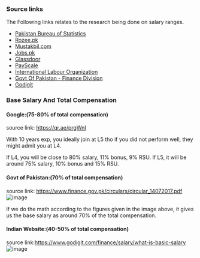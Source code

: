 ### **Source links**
The Following links relates to the research being done on salary ranges.
* [Pakistan Bureau of Statistics](https://www.pbs.gov.pk/)
* [Rozee.pk](https://www.rozee.pk/)
* [Mustakbil.com](https://www.mustakbil.com/jobs/pakistan/internship)
* [Jobs.pk](https://jobs.pk/jobs/)
* [Glassdoor](https://www.glassdoor.com/Salaries/pakistan-salary-SRCH_IL.0,7_IN180.htm)
* [PayScale](https://www.payscale.com/research/PK/Country=Pakistan/Salary)
* [International Labour Organization](https://www.ilo.org/ifpdial/information-resources/national-labour-law-profiles/WCMS_158916/lang--en/index.htm)
* [Govt Of Pakistan - Finance Division](https://www.finance.gov.pk/circulars/circular_14072017.pdf)
* [Godigit](https://www.godigit.com/finance/salary/what-is-basic-salary)


### Base Salary And Total Compensation
#### Google:(75-80% of total compensation)
source link: https://qr.ae/prgWnI

With 10 years exp, you ideally join at L5 tho if you did not perform well, they might admit you at L4.

If L4, you will be close to 80% salary, 11% bonus, 9% RSU.
If L5, it will be around 75% salary, 10% bonus and 15% RSU.

#### Govt of Pakistan:(70% of total compensation)
source link: https://www.finance.gov.pk/circulars/circular_14072017.pdf
![image](https://user-images.githubusercontent.com/117761976/218708499-1f597f4f-60e4-411c-b3d3-3a43f22c6fb2.png)

If we do the math according to the figures given in the image above, it gives us the base salary as around 70% of the total compensation.

#### Indian Website:(40-50% of total compensation)
source link:https://www.godigit.com/finance/salary/what-is-basic-salary
![image](https://user-images.githubusercontent.com/117761976/219334229-85d1ff5e-5a47-4b1d-a1fb-1359a46d2f96.png)
